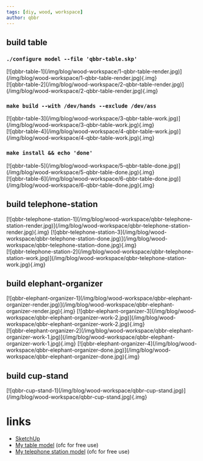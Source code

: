 ```yaml
---
tags: [diy, wood, workspace]
author: qbbr
---
```


## build table

### `./configure model --file 'qbbr-table.skp'`

<div class="row">
<div class="column">
[![qbbr-table-1](/img/blog/wood-workspace/1-qbbr-table-render.jpg)](/img/blog/wood-workspace/1-qbbr-table-render.jpg){.img}<!-- nofig -->
</div>
<div class="column">
[![qbbr-table-2](/img/blog/wood-workspace/2-qbbr-table-render.jpg)](/img/blog/wood-workspace/2-qbbr-table-render.jpg){.img}<!-- nofig -->
</div>
</div>

### `make build --with /dev/hands --exclude /dev/ass`

<div class="row">
<div class="column">
[![qbbr-table-3](/img/blog/wood-workspace/3-qbbr-table-work.jpg)](/img/blog/wood-workspace/3-qbbr-table-work.jpg){.img}<!-- nofig -->
</div>
<div class="column">
[![qbbr-table-4](/img/blog/wood-workspace/4-qbbr-table-work.jpg)](/img/blog/wood-workspace/4-qbbr-table-work.jpg){.img}<!-- nofig -->
</div>
</div>

### `make install && echo 'done'`

<div class="row">
<div class="column">
[![qbbr-table-5](/img/blog/wood-workspace/5-qbbr-table-done.jpg)](/img/blog/wood-workspace/5-qbbr-table-done.jpg){.img}<!-- nofig -->
</div>
<div class="column">
[![qbbr-table-6](/img/blog/wood-workspace/6-qbbr-table-done.jpg)](/img/blog/wood-workspace/6-qbbr-table-done.jpg){.img}<!-- nofig -->
</div>
</div>

## build telephone-station

<div class="row">
<div class="column">
[![qbbr-telephone-station-1](/img/blog/wood-workspace/qbbr-telephone-station-render.jpg)](/img/blog/wood-workspace/qbbr-telephone-station-render.jpg){.img}<!-- nofig -->
[![qbbr-telephone-station-3](/img/blog/wood-workspace/qbbr-telephone-station-done.jpg)](/img/blog/wood-workspace/qbbr-telephone-station-done.jpg){.img}<!-- nofig -->
</div>
<div class="column">
[![qbbr-telephone-station-2](/img/blog/wood-workspace/qbbr-telephone-station-work.jpg)](/img/blog/wood-workspace/qbbr-telephone-station-work.jpg){.img}<!-- nofig -->
</div>
</div>

## build elephant-organizer

<div class="row">
<div class="column">
[![qbbr-elephant-organizer-1](/img/blog/wood-workspace/qbbr-elephant-organizer-render.jpg)](/img/blog/wood-workspace/qbbr-elephant-organizer-render.jpg){.img}<!-- nofig -->
[![qbbr-elephant-organizer-3](/img/blog/wood-workspace/qbbr-elephant-organizer-work-2.jpg)](/img/blog/wood-workspace/qbbr-elephant-organizer-work-2.jpg){.img}<!-- nofig -->
</div>
<div class="column">
[![qbbr-elephant-organizer-2](/img/blog/wood-workspace/qbbr-elephant-organizer-work-1.jpg)](/img/blog/wood-workspace/qbbr-elephant-organizer-work-1.jpg){.img}<!-- nofig -->
[![qbbr-elephant-organizer-4](/img/blog/wood-workspace/qbbr-elephant-organizer-done.jpg)](/img/blog/wood-workspace/qbbr-elephant-organizer-done.jpg){.img}<!-- nofig -->
</div>
</div>

## build cup-stand

<div class="row">
<div class="column">
[![qbbr-cup-stand-1](/img/blog/wood-workspace/qbbr-cup-stand.jpg)](/img/blog/wood-workspace/qbbr-cup-stand.jpg){.img}<!-- nofig -->
</div>
</div>

# links

 * [SketchUp](https://www.sketchup.com/)
 * [My table model](/img/blog/wood-workspace/qbbr-table.skp) (ofc for free use)
 * [My telephone station model](/img/blog/wood-workspace/qbbr-telephone-station.skp) (ofc for free use)
